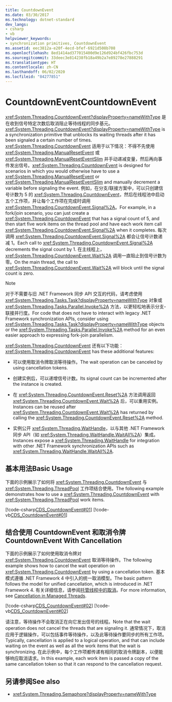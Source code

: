 ```yaml
---
title: CountdownEvent
ms.date: 03/30/2017
ms.technology: dotnet-standard
dev_langs:
- csharp
- vb
helpviewer_keywords:
- synchronization primitives, CountdownEvent
ms.assetid: eec3812a-e20f-4ecd-bfef-6921d508b708
ms.openlocfilehash: 8ed1414ad377015400d9e126d924bf426fbc753d
ms.sourcegitcommit: 33deec3e814238fb18a49b2a7e89278e27888291
ms.translationtype: HT
ms.contentlocale: zh-CN
ms.lasthandoff: 06/02/2020
ms.locfileid: "84277851"
---
```

# <a name="countdownevent"></a><span data-ttu-id="7b56f-102">CountdownEvent</span><span class="sxs-lookup"><span data-stu-id="7b56f-102">CountdownEvent</span></span>
<span data-ttu-id="7b56f-103"><xref:System.Threading.CountdownEvent?displayProperty=nameWithType> 是在收到信号特定次数后取消阻止等待线程的同步基元。</span><span class="sxs-lookup"><span data-stu-id="7b56f-103"><xref:System.Threading.CountdownEvent?displayProperty=nameWithType> is a synchronization primitive that unblocks its waiting threads after it has been signaled a certain number of times.</span></span> <span data-ttu-id="7b56f-104"><xref:System.Threading.CountdownEvent> 适用于以下情况：不得不先使用 <xref:System.Threading.ManualResetEvent> 或 <xref:System.Threading.ManualResetEventSlim> 并手动递减变量，然后再向事件发出信号。</span><span class="sxs-lookup"><span data-stu-id="7b56f-104"><xref:System.Threading.CountdownEvent> is designed for scenarios in which you would otherwise have to use a <xref:System.Threading.ManualResetEvent> or <xref:System.Threading.ManualResetEventSlim> and manually decrement a variable before signaling the event.</span></span> <span data-ttu-id="7b56f-105">例如，在分支/联接方案中，可以只创建信号计数为 5 的 <xref:System.Threading.CountdownEvent>，然后在线程池中启动五个工作项，并让每个工作项在完成时调用 <xref:System.Threading.CountdownEvent.Signal%2A>。</span><span class="sxs-lookup"><span data-stu-id="7b56f-105">For example, in a fork/join scenario, you can just create a <xref:System.Threading.CountdownEvent> that has a signal count of 5, and then start five work items on the thread pool and have each work item call <xref:System.Threading.CountdownEvent.Signal%2A> when it completes.</span></span> <span data-ttu-id="7b56f-106">每次调用 <xref:System.Threading.CountdownEvent.Signal%2A> 都会让信号计数递减 1。</span><span class="sxs-lookup"><span data-stu-id="7b56f-106">Each call to <xref:System.Threading.CountdownEvent.Signal%2A> decrements the signal count by 1.</span></span> <span data-ttu-id="7b56f-107">在主线程上，<xref:System.Threading.CountdownEvent.Wait%2A> 调用一直阻止到信号计数为零。</span><span class="sxs-lookup"><span data-stu-id="7b56f-107">On the main thread, the call to <xref:System.Threading.CountdownEvent.Wait%2A> will block until the signal count is zero.</span></span>  
  
> [!NOTE]
> <span data-ttu-id="7b56f-108">对于不需要与旧 .NET Framework 同步 API 交互的代码，请考虑使用 <xref:System.Threading.Tasks.Task?displayProperty=nameWithType> 对象或 <xref:System.Threading.Tasks.Parallel.Invoke%2A> 方法，以更轻松地表示分支-联接并行度。</span><span class="sxs-lookup"><span data-stu-id="7b56f-108">For code that does not have to interact with legacy .NET Framework synchronization APIs, consider using <xref:System.Threading.Tasks.Task?displayProperty=nameWithType> objects or the <xref:System.Threading.Tasks.Parallel.Invoke%2A> method for an even easier approach to expressing fork-join parallelism.</span></span>  
  
 <span data-ttu-id="7b56f-109"><xref:System.Threading.CountdownEvent> 还有以下功能：</span><span class="sxs-lookup"><span data-stu-id="7b56f-109"><xref:System.Threading.CountdownEvent> has these additional features:</span></span>  
  
- <span data-ttu-id="7b56f-110">可以使用取消令牌取消等待操作。</span><span class="sxs-lookup"><span data-stu-id="7b56f-110">The wait operation can be canceled by using cancellation tokens.</span></span>  
  
- <span data-ttu-id="7b56f-111">创建实例后，可以递增信号计数。</span><span class="sxs-lookup"><span data-stu-id="7b56f-111">Its signal count can be incremented after the instance is created.</span></span>  
  
- <span data-ttu-id="7b56f-112">在 <xref:System.Threading.CountdownEvent.Reset%2A> 方法调用返回 <xref:System.Threading.CountdownEvent.Wait%2A> 后，可以重用实例。</span><span class="sxs-lookup"><span data-stu-id="7b56f-112">Instances can be reused after <xref:System.Threading.CountdownEvent.Wait%2A> has returned by calling the <xref:System.Threading.CountdownEvent.Reset%2A> method.</span></span>  
  
- <span data-ttu-id="7b56f-113">实例公开 <xref:System.Threading.WaitHandle>，以与其他 .NET Framework 同步 API（如 <xref:System.Threading.WaitHandle.WaitAll%2A>）集成。</span><span class="sxs-lookup"><span data-stu-id="7b56f-113">Instances expose a <xref:System.Threading.WaitHandle> for integration with other .NET Framework synchronization APIs such as <xref:System.Threading.WaitHandle.WaitAll%2A>.</span></span>  
  
## <a name="basic-usage"></a><span data-ttu-id="7b56f-114">基本用法</span><span class="sxs-lookup"><span data-stu-id="7b56f-114">Basic Usage</span></span>  
 <span data-ttu-id="7b56f-115">下面的示例展示了如何将 <xref:System.Threading.CountdownEvent> 与 <xref:System.Threading.ThreadPool> 工作项结合使用。</span><span class="sxs-lookup"><span data-stu-id="7b56f-115">The following example demonstrates how to use a <xref:System.Threading.CountdownEvent> with <xref:System.Threading.ThreadPool> work items.</span></span>  
  
 [!code-csharp[CDS_CountdownEvent#01](../../../samples/snippets/csharp/VS_Snippets_Misc/cds_countdownevent/cs/countdownevent.cs#01)]
 [!code-vb[CDS_CountdownEvent#01](../../../samples/snippets/visualbasic/VS_Snippets_Misc/cds_countdownevent/vb/module1.vb#01)]  
  
## <a name="countdownevent-with-cancellation"></a><span data-ttu-id="7b56f-116">结合使用 CountdownEvent 和取消令牌</span><span class="sxs-lookup"><span data-stu-id="7b56f-116">CountdownEvent With Cancellation</span></span>  
 <span data-ttu-id="7b56f-117">下面的示例展示了如何使用取消令牌对 <xref:System.Threading.CountdownEvent> 取消等待操作。</span><span class="sxs-lookup"><span data-stu-id="7b56f-117">The following example shows how to cancel the wait operation on <xref:System.Threading.CountdownEvent> by using a cancellation token.</span></span> <span data-ttu-id="7b56f-118">基本模式遵循 .NET Framework 4 中引入的统一取消模型。</span><span class="sxs-lookup"><span data-stu-id="7b56f-118">The basic pattern follows the model for unified cancellation, which is introduced in .NET Framework 4.</span></span> <span data-ttu-id="7b56f-119">有关详细信息，请参阅[托管线程中的取消](cancellation-in-managed-threads.md)。</span><span class="sxs-lookup"><span data-stu-id="7b56f-119">For more information, see [Cancellation in Managed Threads](cancellation-in-managed-threads.md).</span></span>  
  
 [!code-csharp[CDS_CountdownEvent#02](../../../samples/snippets/csharp/VS_Snippets_Misc/cds_countdownevent/cs/countdownevent.cs#02)]
 [!code-vb[CDS_CountdownEvent#02](../../../samples/snippets/visualbasic/VS_Snippets_Misc/cds_countdownevent/vb/canceleventwait.vb#02)]  
  
 <span data-ttu-id="7b56f-120">请注意，等待操作不会取消正在向它发出信号的线程。</span><span class="sxs-lookup"><span data-stu-id="7b56f-120">Note that the wait operation does not cancel the threads that are signaling it.</span></span> <span data-ttu-id="7b56f-121">通常情况下，取消应用于逻辑操作，可以包括事件等待操作，以及此等待操作要同步的所有工作项。</span><span class="sxs-lookup"><span data-stu-id="7b56f-121">Typically, cancellation is applied to a logical operation, and that can include waiting on the event as well as all the work items that the wait is synchronizing.</span></span> <span data-ttu-id="7b56f-122">在此示例中，每个工作项都传递有相同的取消令牌副本，以便能够响应取消请求。</span><span class="sxs-lookup"><span data-stu-id="7b56f-122">In this example, each work item is passed a copy of the same cancellation token so that it can respond to the cancellation request.</span></span>  
  
## <a name="see-also"></a><span data-ttu-id="7b56f-123">另请参阅</span><span class="sxs-lookup"><span data-stu-id="7b56f-123">See also</span></span>

- <xref:System.Threading.Semaphore?displayProperty=nameWithType>
